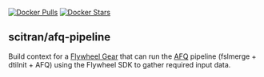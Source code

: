 [![Docker Pulls](https://img.shields.io/docker/pulls/scitran/afq-pipeline-sdk.svg)](https://hub.docker.com/r/scitran/afq-pipeline-sdk/)
[![Docker Stars](https://img.shields.io/docker/stars/scitran/afq-pipeline-sdk.svg)](https://hub.docker.com/r/scitran/afq-pipeline-sdk/)

## scitran/afq-pipeline

Build context for a [Flywheel Gear](https://github.com/flywheel-io/gears/tree/master/spec) that can run the [AFQ](https://github.com/jyeatman/AFQ) pipeline (fslmerge + dtiInit + AFQ) using the Flywheel SDK to gather required input data.
